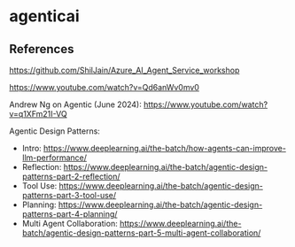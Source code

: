 # agenticai



## References
https://github.com/ShilJain/Azure_AI_Agent_Service_workshop 

https://www.youtube.com/watch?v=Qd6anWv0mv0 

Andrew Ng on Agentic (June 2024): https://www.youtube.com/watch?v=q1XFm21I-VQ 

Agentic Design Patterns: 
- Intro: https://www.deeplearning.ai/the-batch/how-agents-can-improve-llm-performance/ 
- Reflection: https://www.deeplearning.ai/the-batch/agentic-design-patterns-part-2-reflection/
- Tool Use: https://www.deeplearning.ai/the-batch/agentic-design-patterns-part-3-tool-use/
- Planning: https://www.deeplearning.ai/the-batch/agentic-design-patterns-part-4-planning/
- Multi Agent Collaboration: https://www.deeplearning.ai/the-batch/agentic-design-patterns-part-5-multi-agent-collaboration/ 
